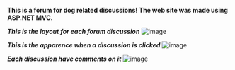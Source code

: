 **This is a forum for dog related discussions! The web site was made using ASP.NET MVC.**

***This is the layout for each forum discussion***
![image](https://github.com/user-attachments/assets/a3b94adb-b206-40d8-84bc-4387fdf439da)

***This is the apparence when a discussion is clicked***
![image](https://github.com/user-attachments/assets/f447ba81-fed4-4d36-8166-aa4775710e7f)

***Each discussion have comments on it***
![image](https://github.com/user-attachments/assets/79192b0a-af98-4aba-b04e-eb6b42ae9438)
